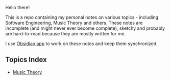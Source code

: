 Hello there!

This is a repo containing my personal notes on various topics - including Software Engineering, Music Theory and others. These notes are incomplete (and might never ever become complete), sketchy and probably are hard-to-read because they are mostly written for me. 

I use [Obsidian app](https://obsidian.md/) to work on these notes and keep them synchronized.

## Topics Index

- [Music Theory](Music%20Theory/Music%20Theory.md)
